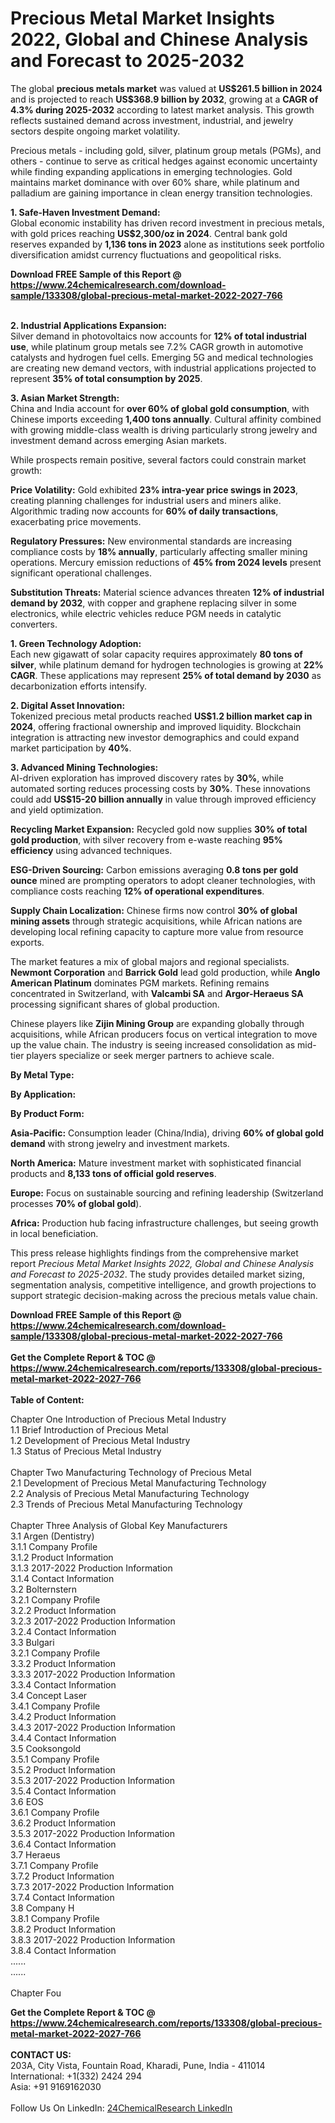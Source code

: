 <h1>Precious Metal Market Insights 2022, Global and Chinese Analysis and Forecast to 2025-2032</h1><p>The global <strong>precious metals market</strong> was valued at <strong>US$261.5 billion in 2024</strong> and is projected to reach <strong>US$368.9 billion by 2032</strong>, growing at a <strong>CAGR of 4.3% during 2025-2032</strong> according to latest market analysis. This growth reflects sustained demand across investment, industrial, and jewelry sectors despite ongoing market volatility.</p><p>Precious metals - including gold, silver, platinum group metals (PGMs), and others - continue to serve as critical hedges against economic uncertainty while finding expanding applications in emerging technologies. Gold maintains market dominance with over 60% share, while platinum and palladium are gaining importance in clean energy transition technologies.</p><p><strong>1. Safe-Haven Investment Demand:</strong><br>
Global economic instability has driven record investment in precious metals, with gold prices reaching <strong>US$2,300/oz in 2024</strong>. Central bank gold reserves expanded by <strong>1,136 tons in 2023</strong> alone as institutions seek portfolio diversification amidst currency fluctuations and geopolitical risks.</p><div><b>Download FREE Sample of this Report @ 
            <a href="https://www.24chemicalresearch.com/download-sample/133308/global-precious-metal-market-2022-2027-766">
            https://www.24chemicalresearch.com/download-sample/133308/global-precious-metal-market-2022-2027-766</a></b></div><br><p><strong>2. Industrial Applications Expansion:</strong><br>
Silver demand in photovoltaics now accounts for <strong>12% of total industrial use</strong>, while platinum group metals see 7.2% CAGR growth in automotive catalysts and hydrogen fuel cells. Emerging 5G and medical technologies are creating new demand vectors, with industrial applications projected to represent <strong>35% of total consumption by 2025</strong>.</p><p><strong>3. Asian Market Strength:</strong><br>
China and India account for <strong>over 60% of global gold consumption</strong>, with Chinese imports exceeding <strong>1,400 tons annually</strong>. Cultural affinity combined with growing middle-class wealth is driving particularly strong jewelry and investment demand across emerging Asian markets.</p><p>While prospects remain positive, several factors could constrain market growth:</p><p><strong>Price Volatility:</strong> Gold exhibited <strong>23% intra-year price swings in 2023</strong>, creating planning challenges for industrial users and miners alike. Algorithmic trading now accounts for <strong>60% of daily transactions</strong>, exacerbating price movements.</p><p><strong>Regulatory Pressures:</strong> New environmental standards are increasing compliance costs by <strong>18% annually</strong>, particularly affecting smaller mining operations. Mercury emission reductions of <strong>45% from 2024 levels</strong> present significant operational challenges.</p><p><strong>Substitution Threats:</strong> Material science advances threaten <strong>12% of industrial demand by 2032</strong>, with copper and graphene replacing silver in some electronics, while electric vehicles reduce PGM needs in catalytic converters.</p><p><strong>1. Green Technology Adoption:</strong><br>
Each new gigawatt of solar capacity requires approximately <strong>80 tons of silver</strong>, while platinum demand for hydrogen technologies is growing at <strong>22% CAGR</strong>. These applications may represent <strong>25% of total demand by 2030</strong> as decarbonization efforts intensify.</p><p><strong>2. Digital Asset Innovation:</strong><br>
Tokenized precious metal products reached <strong>US$1.2 billion market cap in 2024</strong>, offering fractional ownership and improved liquidity. Blockchain integration is attracting new investor demographics and could expand market participation by <strong>40%</strong>.</p><p><strong>3. Advanced Mining Technologies:</strong><br>
AI-driven exploration has improved discovery rates by <strong>30%</strong>, while automated sorting reduces processing costs by <strong>30%</strong>. These innovations could add <strong>US$15-20 billion annually</strong> in value through improved efficiency and yield optimization.</p><p><strong>Recycling Market Expansion:</strong> Recycled gold now supplies <strong>30% of total gold production</strong>, with silver recovery from e-waste reaching <strong>95% efficiency</strong> using advanced techniques.</p><p><strong>ESG-Driven Sourcing:</strong> Carbon emissions averaging <strong>0.8 tons per gold ounce</strong> mined are prompting operators to adopt cleaner technologies, with compliance costs reaching <strong>12% of operational expenditures</strong>.</p><p><strong>Supply Chain Localization:</strong> Chinese firms now control <strong>30% of global mining assets</strong> through strategic acquisitions, while African nations are developing local refining capacity to capture more value from resource exports.</p><p>The market features a mix of global majors and regional specialists. <strong>Newmont Corporation</strong> and <strong>Barrick Gold</strong> lead gold production, while <strong>Anglo American Platinum</strong> dominates PGM markets. Refining remains concentrated in Switzerland, with <strong>Valcambi SA</strong> and <strong>Argor-Heraeus SA</strong> processing significant shares of global production.</p><p>Chinese players like <strong>Zijin Mining Group</strong> are expanding globally through acquisitions, while African producers focus on vertical integration to move up the value chain. The industry is seeing increased consolidation as mid-tier players specialize or seek merger partners to achieve scale.</p><p><strong>By Metal Type:</strong></p><p><strong>By Application:</strong></p><p><strong>By Product Form:</strong></p><p><strong>Asia-Pacific:</strong> Consumption leader (China/India), driving <strong>60% of global gold demand</strong> with strong jewelry and investment markets.</p><p><strong>North America:</strong> Mature investment market with sophisticated financial products and <strong>8,133 tons of official gold reserves</strong>.</p><p><strong>Europe:</strong> Focus on sustainable sourcing and refining leadership (Switzerland processes <strong>70% of global gold</strong>).</p><p><strong>Africa:</strong> Production hub facing infrastructure challenges, but seeing growth in local beneficiation.</p><p>This press release highlights findings from the comprehensive market report <em>Precious Metal Market Insights 2022, Global and Chinese Analysis and Forecast to 2025-2032</em>. The study provides detailed market sizing, segmentation analysis, competitive intelligence, and growth projections to support strategic decision-making across the precious metals value chain.</p><div><b>Download FREE Sample of this Report @ 
            <a href="https://www.24chemicalresearch.com/download-sample/133308/global-precious-metal-market-2022-2027-766">
            https://www.24chemicalresearch.com/download-sample/133308/global-precious-metal-market-2022-2027-766</a></b></div><br><div><b>Get the Complete Report & TOC @ 
            <a href="https://www.24chemicalresearch.com/reports/133308/global-precious-metal-market-2022-2027-766">
            https://www.24chemicalresearch.com/reports/133308/global-precious-metal-market-2022-2027-766</a></b></div><br>
            <b>Table of Content:</b><p>Chapter One Introduction of Precious Metal Industry<br />
1.1 Brief Introduction of Precious Metal<br />
1.2 Development of Precious Metal Industry<br />
1.3 Status of Precious Metal Industry<br />
<br />
Chapter Two Manufacturing Technology of Precious Metal<br />
2.1 Development of Precious Metal Manufacturing Technology<br />
2.2 Analysis of Precious Metal Manufacturing Technology<br />
2.3 Trends of Precious Metal Manufacturing Technology<br />
<br />
Chapter Three Analysis of Global Key Manufacturers<br />
3.1 Argen (Dentistry)<br />
3.1.1 Company Profile<br />
3.1.2 Product Information<br />
3.1.3 2017-2022 Production Information<br />
3.1.4 Contact Information<br />
3.2 Bolternstern<br />
3.2.1 Company Profile<br />
3.2.2 Product Information<br />
3.2.3 2017-2022 Production Information<br />
3.2.4 Contact Information<br />
3.3 Bulgari<br />
3.2.1 Company Profile<br />
3.3.2 Product Information<br />
3.3.3 2017-2022 Production Information<br />
3.3.4 Contact Information<br />
3.4 Concept Laser<br />
3.4.1 Company Profile<br />
3.4.2 Product Information<br />
3.4.3 2017-2022 Production Information<br />
3.4.4 Contact Information<br />
3.5 Cooksongold<br />
3.5.1 Company Profile<br />
3.5.2 Product Information<br />
3.5.3 2017-2022 Production Information<br />
3.5.4 Contact Information<br />
3.6 EOS<br />
3.6.1 Company Profile<br />
3.6.2 Product Information<br />
3.5.3 2017-2022 Production Information<br />
3.6.4 Contact Information<br />
3.7 Heraeus<br />
3.7.1 Company Profile<br />
3.7.2 Product Information<br />
3.7.3 2017-2022 Production Information<br />
3.7.4 Contact Information<br />
3.8 Company H<br />
3.8.1 Company Profile<br />
3.8.2 Product Information<br />
3.8.3 2017-2022 Production Information<br />
3.8.4 Contact Information<br />
......<br />
......<br />
<br />
Chapter Fou</p><div><b>Get the Complete Report & TOC @ 
            <a href="https://www.24chemicalresearch.com/reports/133308/global-precious-metal-market-2022-2027-766">
            https://www.24chemicalresearch.com/reports/133308/global-precious-metal-market-2022-2027-766</a></b></div><br><b>CONTACT US:</b><br>
            203A, City Vista, Fountain Road, Kharadi, Pune, India - 411014<br>
            International: +1(332) 2424 294<br>
            Asia: +91 9169162030 <br><br>
            Follow Us On LinkedIn: <a href="https://www.linkedin.com/company/24chemicalresearch/">24ChemicalResearch LinkedIn</a>